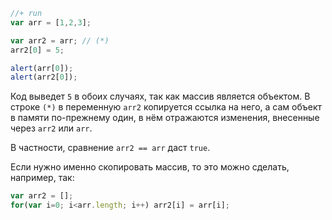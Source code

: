 

```js
//+ run
var arr = [1,2,3];

var arr2 = arr; // (*)
arr2[0] = 5;

alert(arr[0]);
alert(arr2[0]);
```

Код выведет `5` в обоих случаях, так как массив является объектом. В строке `(*)` в переменную `arr2` копируется ссылка на него, а сам объект в памяти по-прежнему один, в нём отражаются изменения, внесенные через `arr2` или `arr`.

В частности, сравнение `arr2 == arr` даст `true`.

Если нужно именно скопировать массив, то это можно сделать, например, так:

```js
var arr2 = [];
for(var i=0; i<arr.length; i++) arr2[i] = arr[i];
```

